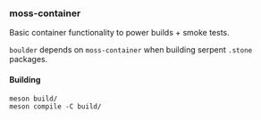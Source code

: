 ### moss-container

Basic container functionality to power builds + smoke tests.

`boulder` depends on `moss-container` when building serpent `.stone` packages.

#### Building

    meson build/
    meson compile -C build/
